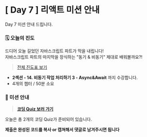 # [ Day 7 ] 리액트 미션 안내

Day 7 미션 안내 드립니다.

### 🗓️ 오늘의 진도

드디어 오늘 길었던 자바스크립트 파트가 막을 내립니다!  
자바스크립트 파트의 마지막을 장식하는 "동기 & 비동기" 제대로 배워볼까요?!

> [전체 진도표 보기](https://www.notion.so/winterlood/2573dd24c0484500b807d595cc19a2cd)

- **2섹션 - 14. 비동기 작업 처리하기 3 - Async&Await** 까지 수강합니다.
- 4개의 챕터 / 50분 소요

### 🎯 미션 안내

> **[코딩 Quiz 보러 가기](https://github.com/winterlood/onebite-react-challenge/blob/main/missions/day07/coding-quiz)**

오늘은 총 2개의 코딩 Quiz가 준비되어 있습니다.

**제출은 완성된 코드를 복사 or 캡쳐해서 댓글로 남겨주시면 됩니다**
